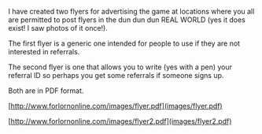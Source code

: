 I have created two flyers for advertising the game at locations where you all are permitted to post flyers in the dun dun dun REAL WORLD (yes it does exist! I saw photos of it once!).  
  
The first flyer is a generic one intended for people to use if they are not interested in referrals.  
  
The second flyer is one that allows you to write (yes with a pen) your referral ID so perhaps you get some referrals if someone signs up.  
  
Both are in PDF format.  
  
[http://www.forlornonline.com/images/flyer.pdf](images/flyer.pdf)  
  
[http://www.forlornonline.com/images/flyer2.pdf](images/flyer2.pdf)